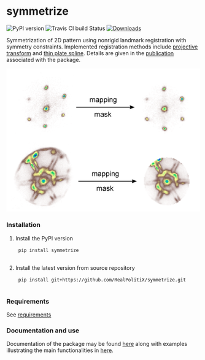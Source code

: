 symmetrize
==========

![PyPI version](https://img.shields.io/pypi/v/symmetrize.svg) ![Travis CI build Status](https://www.travis-ci.org/RealPolitiX/symmetrize.svg) [![Downloads](https://pepy.tech/badge/symmetrize)](https://pepy.tech/project/symmetrize)



Symmetrization of 2D pattern using nonrigid landmark registration with symmetry constraints. Implemented registration methods include [projective transform](https://en.wikipedia.org/wiki/Homography) and [thin plate spline](https://en.wikipedia.org/wiki/Thin_plate_spline). Details are given in the [publication](https://arxiv.org/abs/1901.00312) associated with the package.

![Banner](https://github.com/RealPolitiX/symmetrize/blob/master/resources/figures/RepoFig.png)


### Installation

1. Install the PyPI version

    <pre><code class="console"> pip install symmetrize
    </code></pre>

2. Install the latest version from source repository

    <pre><code class="console"> pip install git+https://github.com/RealPolitiX/symmetrize.git
    </code></pre>


### Requirements

See [requirements](https://github.com/RealPolitiX/symmetrize/blob/master/requirements.txt)


### Documentation and use

Documentation of the package may be found [here](https://realpolitix.github.io/symmetrize/html/index.html) along with examples illustrating the main functionalities in [here](https://github.com/RealPolitiX/symmetrize/tree/master/examples).